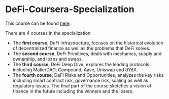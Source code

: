 # DeFi-Coursera-Specialization

This course can be found [here](https://www.coursera.org/specializations/decentralized-finance-duke).

There are 4 courses in the specialization:
* The **first course**, DeFi Infrastructure, focuses on the historical evolution of decentralized finance as well as the problems that DeFi solves. 
* The **second course**, DeFi Primitives, deals with mechanics, supply and ownership, and loans and swaps. 
* The **third course**, DeFi Deep Dive, explores the leading protocols including MakerDAO, Compound, Aave, Uniswap and dYdX. 
* The **fourth course**, DeFi Risks and Opportunities, analyzes the key risks including smart contract risk, governance risk, scaling as well as regulatory issues. The final part of the course sketches a vision of finance in the future including the winners and the losers.
